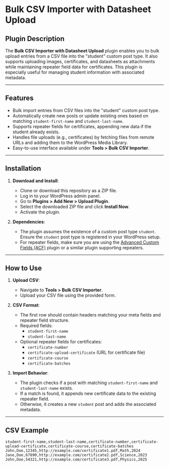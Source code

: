 # Bulk CSV Importer with Datasheet Upload

## Plugin Description

The **Bulk CSV Importer with Datasheet Upload** plugin enables you to bulk upload entries from a CSV file into the "student" custom post type. It also supports uploading images, certificates, and datasheets as attachments while maintaining repeater field data for certificates. This plugin is especially useful for managing student information with associated metadata.

---

## Features

- Bulk import entries from CSV files into the "student" custom post type.
- Automatically create new posts or update existing ones based on matching `student-first-name` and `student-last-name`.
- Supports repeater fields for certificates, appending new data if the student already exists.
- Handles file uploads (e.g., certificates) by fetching files from remote URLs and adding them to the WordPress Media Library.
- Easy-to-use interface available under **Tools > Bulk CSV Importer**.

---

## Installation

1. **Download and Install**:

   - Clone or download this repository as a ZIP file.
   - Log in to your WordPress admin panel.
   - Go to **Plugins > Add New > Upload Plugin**.
   - Select the downloaded ZIP file and click **Install Now**.
   - Activate the plugin.

2. **Dependencies**:
   - The plugin assumes the existence of a custom post type `student`. Ensure the `student` post type is registered in your WordPress setup.
   - For repeater fields, make sure you are using the [Advanced Custom Fields (ACF)](https://www.advancedcustomfields.com/) plugin or a similar plugin supporting repeaters.

---

## How to Use

1. **Upload CSV**:

   - Navigate to **Tools > Bulk CSV Importer**.
   - Upload your CSV file using the provided form.

2. **CSV Format**:

   - The first row should contain headers matching your meta fields and repeater field structure.
   - Required fields:
     - `student-first-name`
     - `student-last-name`
   - Optional repeater fields for certificates:
     - `certificate-number`
     - `certificate-upload-certificate` (URL for certificate file)
     - `certificate-course`
     - `certificate-batches`

3. **Import Behavior**:
   - The plugin checks if a post with matching `student-first-name` and `student-last-name` exists.
   - If a match is found, it appends new certificate data to the existing repeater field.
   - Otherwise, it creates a new `student` post and adds the associated metadata.

---

## CSV Example

```csv
student-first-name,student-last-name,certificate-number,certificate-upload-certificate,certificate-course,certificate-batches
John,Doe,12345,http://example.com/certificate1.pdf,Math,2024
Jane,Doe,67890,http://example.com/certificate2.pdf,Science,2023
John,Doe,54321,http://example.com/certificate3.pdf,Physics,2025
```
